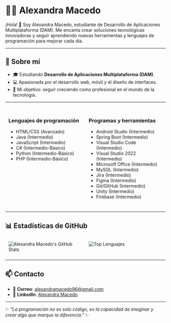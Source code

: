 # 👩‍💻 Alexandra Macedo

¡Hola! 👋 Soy Alexandra Macedo, estudiante de Desarrollo de Aplicaciones Multiplataforma (DAM). Me encanta crear soluciones tecnológicas innovadoras y seguir aprendiendo nuevas herramientas y lenguajes de programación para mejorar cada día.

---

## 🌟 Sobre mí

- 🎓 Estudiando **Desarrollo de Aplicaciones Multiplataforma (DAM)**.
- 💻 Apasionada por el desarrollo web, móvil y el diseño de interfaces.
- 🎯 Mi objetivo: seguir creciendo como profesional en el mundo de la tecnología.

---

<div style="display: flex; justify-content: space-between;">

  <div style="width: 48%; padding: 10px;">
    <h3>Lenguajes de programación</h3>
    <ul>
      <li>HTML/CSS (Avanzado)</li>
      <li>Java (Intermedio)</li>
      <li>JavaScript (Intermedio)</li>
      <li>C# (Intermedio-Básico)</li>
      <li>Python (Intermedio-Básico)</li>
      <li>PHP (Intermedio-Básico)</li>
    </ul>
  </div>

  <div style="width: 48%; padding: 10px;">
    <h3>Programas y herramientas</h3>
    <ul>
      <li>Android Studio (Intermedio)</li>
      <li>Spring Boot (Intermedio)</li>
      <li>Visual Studio Code (Intermedio)</li>
      <li>Visual Studio 2022 (Intermedio)</li>
      <li>Microsoft Office (Intermedio)</li>
      <li>MySQL (Intermedio)</li>
      <li>Jira (Intermedio)</li>
      <li>Figma (Intermedio)</li>
      <li>Git/GitHub (Intermedio)</li>
      <li>Unity (Intermedio)</li>
      <li>Firebase (Intermedio)</li>
    </ul>
  </div>

</div>

---

## 📊 Estadísticas de GitHub

<div style="display: flex; justify-content: space-between;">

  <div style="width: 48%; padding: 10px;">
    <img src="https://github-readme-stats.vercel.app/api?username=MelChita5&show_icons=true&theme=radical" alt="Alexandra Macedo's GitHub Stats">
  </div>

  <div style="width: 48%; padding: 10px;">
    <img src="https://github-readme-stats.vercel.app/api/top-langs/?username=MelChita5&layout=compact&theme=radical" alt="Top Lenguajes">
  </div>

</div>

---

## 📫 Contacto

- 📧 **Correo**: alexandramacedo96@gmail.com
- 💼 **LinkedIn**: [Alexandra Macedo](https://www.linkedin.com/in/alexandra-macedo-cotrina/)

---

✨ _"La programación no es solo código, es la capacidad de imaginar y crear algo que marque la diferencia."_ ✨


